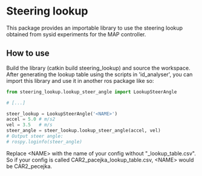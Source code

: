 # Steering lookup
This package provides an importable library to use the steering lookup obtained from sysid experiments for the MAP controller.

## How to use

Build the library (catkin build steering_lookup) and source the workspace. After generating the lookup table using the scripts in 'id_analyser', you can import this library and use it in another ros package like so:

```python
from steering_lookup.lookup_steer_angle import LookupSteerAngle

# [...]

steer_lookup = LookupSteerAngle('<NAME>')
accel = 5.0 # m/s2
vel = 3.5   # m/s
steer_angle = steer_lookup.lookup_steer_angle(accel, vel)
# Output steer angle:
# rospy.loginfo(steer_angle)

```

Replace \<NAME\> with the name of your config without "_lookup_table.csv". So if your config is called CAR2_pacejka_lookup_table.csv, \<NAME\> would be CAR2_pecejka.
